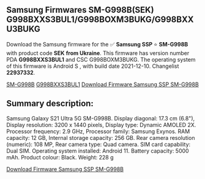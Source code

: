 <h2>Samsung Firmwares SM-G998B(SEK) G998BXXS3BUL1/G998BOXM3BUKG/G998BXXU3BUKG</h2>
Download the Samsung firmware for the ✅ <strong>Samsung SSP </strong> ⭐ <strong>SM-G998B</strong> with product code <strong>SEK</strong> <strong> from Ukraine</strong>. This firmware has version number PDA <strong>G998BXXS3BUL1</strong> and CSC G998BOXM3BUKG. The operating system of this firmware is Android S , with build date 2021-12-10. Changelist <strong>22937332</strong>.


[SM-G998B](https://samfirm.shop/samsung/model/SM-G998B)
[G998BXXS3BUL1](https://samfirm.shop/samsung/pda/G998BXXS3BUL1)
[Download Firmware Samsung SSP SM-G998B](https://samfirm.shop/samsung/firmware/481519)
<h2>Summary description:</h2>
<p>Samsung Galaxy S21 Ultra 5G SM-G998B. Display diagonal: 17.3 cm (6.8"), Display resolution: 3200 x 1440 pixels, Display type: Dynamic AMOLED 2X. Processor frequency: 2.9 GHz, Processor family: Samsung Exynos. RAM capacity: 12 GB, Internal storage capacity: 256 GB. Rear camera resolution (numeric): 108 MP, Rear camera type: Quad camera. SIM card capability: Dual SIM. Operating system installed: Android 11. Battery capacity: 5000 mAh. Product colour: Black. Weight: 228 g</p>


[Download Firmware Samsung SSP SM-G998B](https://samfirm.shop/samsung/firmware/481519)
